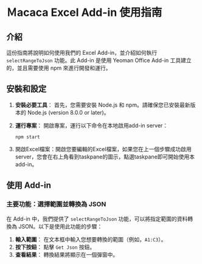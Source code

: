 # Ｍacaca Excel Add-in 使用指南

## 介紹

這份指南將說明如何使用我們的 Excel Add-in，並介紹如何執行 `selectRangeToJson` 功能。此 Add-in 是使用 Yeoman Office Add-in 工具建立的，並且需要使用 npm 來進行開發和運行。

## 安裝和設定

1. **安裝必要工具**： 首先，您需要安裝 Node.js 和 npm。請確保您已安裝最新版本的 Node.js (version 8.0.0 or later)。
2. **運行專案**： 開啟專案，運行以下命令在本地啟用add-in server：

   `npm start`
3. 開啟Excel檔案：開啟您要編輯的Excel檔案，如果您在上一個步驟成功啟用server，您會在右上角看到taskpane的圖示，點選taskpane即可開始使用本add-in。

## 使用 Add-in

### 主要功能：選擇範圍並轉換為 JSON

在 Add-in 中，我們提供了 `selectRangeToJson` 功能，可以將指定範圍的資料轉換為 JSON。以下是使用此功能的步驟：

1. **輸入範圍**： 在文本框中輸入您想要轉換的範圍（例如，`A1:C3`）。
2. **按下按鈕**： 點擊 `Get Json` 按鈕。
3. **查看結果**： 轉換結果將顯示在一個彈窗中。
